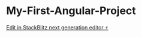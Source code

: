 # My-First-Angular-Project

[Edit in StackBlitz next generation editor ⚡️](https://stackblitz.com/~/github.com/AndrewIshac/My-First-Angular-Project)